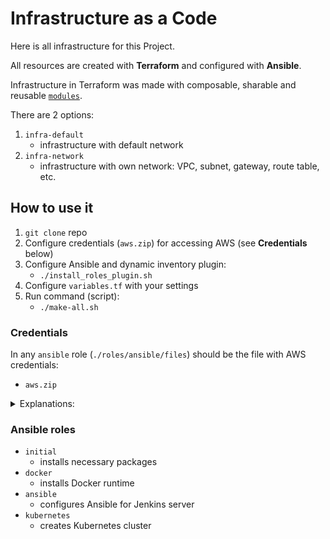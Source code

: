 # Infrastructure as a Code
Here is all infrastructure for this Project.

All resources are created with **Terraform** and configured with **Ansible**.

Infrastructure in Terraform was made with composable, sharable and reusable [`modules`](https://github.com/serhiiKalchenko/terraform.git).

There are 2 options:
1. `infra-default`
    - infrastructure with default network
2. `infra-network`
    - infrastructure with own network: VPC, subnet, gateway, route table, etc. 

## How to use it
1. `git clone` repo
2. Configure credentials (`aws.zip`) for accessing AWS (see **Credentials** below)
3. Configure Ansible and dynamic inventory plugin:
    - `./install_roles_plugin.sh`
4. Configure `variables.tf` with your settings
5. Run command (script):
    - `./make-all.sh`

### Credentials
In any `ansible` role (`./roles/ansible/files`) should be the file with AWS credentials:
- `aws.zip` 

<details>
<summary> Explanations: </summary>
Here is used the concept of shared credentials file.

Archive folder `.aws` from your home dir and put the file `aws.zip` into any `ansible` role you use (`./roles/ansible/files`).

Ansible role `ansible` take this credentials file and copy it in `jenkins` user home dir:
```
- name: Extract 'aws.zip' to Jenkins home dir
  become: yes
  unarchive:
    src: ../files/aws.zip
    dest: /home/jenkins
  when: not aws_creds.stat.exists
```
Jenkins needs it because it use Ansible with Dynamic inventory (`hosts_aws_ec2.yml`)


More info about AWS credentials here:
https://docs.aws.amazon.com/cli/latest/userguide/cli-configure-files.html

You can choose credentials of any user you made in AWS (IAM). 

Permissions (policy): `AmazonEC2ReadOnlyAccess`
</details>

### Ansible roles
- `initial`
    - installs necessary packages
- `docker`
    - installs Docker runtime
- `ansible`
    - configures Ansible for Jenkins server
- `kubernetes`
    - creates Kubernetes cluster
